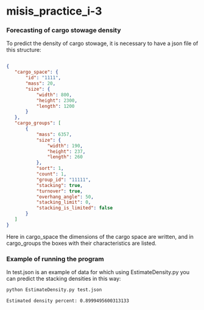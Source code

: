 # misis_practice_i-3
### Forecasting of cargo stowage density
To predict the density of cargo stowage, it is necessary to have a json file of this structure:
```json

{
   "cargo_space": {
       "id": "1111",
       "mass": 20,
       "size": {
           "width": 800,
           "height": 2300,
           "length": 1200
       }
   },
   "cargo_groups": [
       {
           "mass": 6357,
           "size": {
               "width": 190,
               "height": 237,
               "length": 260
           },
           "sort": 1,
           "count": 1,
           "group_id": "11111",
           "stacking": true,
           "turnover": true,
           "overhang_angle": 50,
           "stacking_limit": 0,
           "stacking_is_limited": false
       }
   ]
}
```
Here in cargo_space the dimensions of the cargo space are written, and in cargo_groups the boxes with their characteristics are listed.
### Example of running the program
In test.json is an example of data for which using EstimateDensity.py you can predict the stacking densities in this way:
```python
python EstimateDensity.py test.json
```
```shell
Estimated density percent: 0.8999495600313133
```
